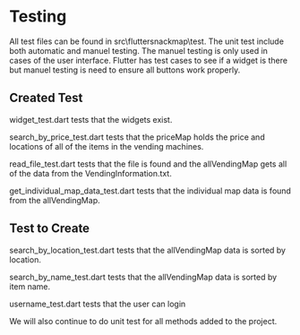# Testing

All test files can be found in src\fluttersnackmap\test. 
The unit test include both automatic and manuel testing. The manuel testing is only used in cases of the user interface. Flutter has test cases to see if a widget is there but manuel testing is need to ensure all buttons work properly. 

## Created Test

widget_test.dart tests that the widgets exist.

search_by_price_test.dart tests that the priceMap holds the price and locations of all of the items in the vending machines. 

read_file_test.dart tests that the file is found and the allVendingMap gets all of the data from the VendingInformation.txt.

get_individual_map_data_test.dart tests that the individual map data is found from the allVendingMap.

## Test to Create

search_by_location_test.dart tests that the allVendingMap data is sorted by location.


search_by_name_test.dart tests that the allVendingMap data is sorted by item name.

username_test.dart tests that the user can login

We will also continue to do unit test for all methods added to the project. 